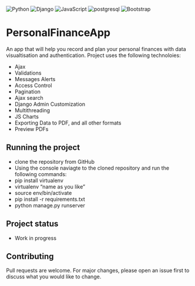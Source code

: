 ![Python](https://img.shields.io/badge/Python-3776AB?style=for-the-badge&logo=python&logoColor=white)
![Django](https://img.shields.io/badge/Django-092E20?style=for-the-badge&logo=django&logoColor=white)
![JavaScript](https://img.shields.io/badge/JavaScript-F7DF1E?style=for-the-badge&logo=JavaScript&logoColor=white)
![postgresql](https://img.shields.io/badge/PostgreSQL-316192?style=for-the-badge&logo=postgresql&logoColor=white)
![Bootstrap](https://img.shields.io/badge/bootstrap-%23563D7C.svg?style=for-the-badge&logo=bootstrap&logoColor=white)
# PersonalFinanceApp

An app that will help you record and plan your personal finances with data visualtisation and authentication.
Project uses the following technoloies:
- Ajax
- Validations
- Messages Alerts
- Access Control
- Pagination
- Ajax search
- Django Admin Customization
- Multithreading
- JS Charts
- Exporting Data to PDF,  and all other formats
- Preview PDFs

## Running the project

* clone the repository from GitHub
* Using the console naviagte to the cloned repository and run the following commands:
* pip install virtualenv
* virtualenv “name as you like”
* source env/bin/activate
* pip install -r requirements.txt
* python manage.py runserver

## Project status
- Work in progress

## Contributing
Pull requests are welcome. For major changes, please open an issue first to discuss what you would like to change.
